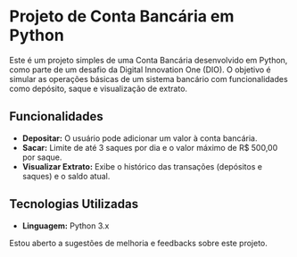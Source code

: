 # Projeto de Conta Bancária em Python

Este é um projeto simples de uma Conta Bancária desenvolvido em Python, como parte de um desafio da Digital Innovation One (DIO). O objetivo é simular as operações básicas de um sistema bancário com funcionalidades como depósito, saque e visualização de extrato.

## Funcionalidades

- **Depositar:** O usuário pode adicionar um valor à conta bancária.
- **Sacar:** Limite de até 3 saques por dia e o valor máximo de R$ 500,00 por saque.
- **Visualizar Extrato:** Exibe o histórico das transações (depósitos e saques) e o saldo atual.

## Tecnologias Utilizadas

- **Linguagem:** Python 3.x

Estou aberto a sugestões de melhoria e feedbacks sobre este projeto.
